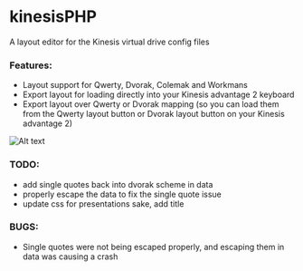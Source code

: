 
# kinesisPHP
A layout editor for the Kinesis virtual drive config files

### Features:
- Layout support for Qwerty, Dvorak, Colemak and Workmans
- Export layout for loading directly into your Kinesis advantage 2 keyboard
- Export layout over Qwerty or Dvorak mapping (so you can load them from the Qwerty layout button or Dvorak layout button on your Kinesis advantage 2)


![Alt text](/gfx/preview_kinesisPHP.png?raw=true "KinesisPHP preview")




### TODO:
- add single quotes back into dvorak scheme in data
- properly escape the data to fix the single quote issue
- update css for presentations sake, add title

### BUGS:
- Single quotes were not being escaped properly, and escaping them in data was causing a crash



